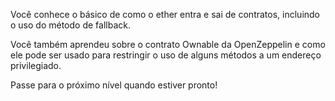 Você conhece o básico de como o ether entra e sai de contratos, incluindo o uso do método de fallback.

Você também aprendeu sobre o contrato Ownable da OpenZeppelin e como ele pode ser usado para restringir o uso de alguns métodos a um endereço privilegiado.

Passe para o próximo nível quando estiver pronto!
